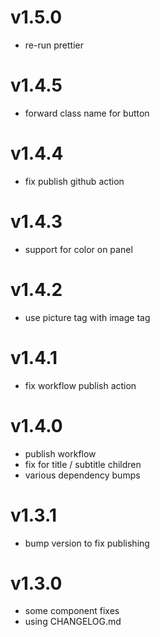 # v1.5.0

 - re-run prettier

# v1.4.5

 - forward class name for button

# v1.4.4

 - fix publish github action

# v1.4.3

 - support for color on panel

# v1.4.2

 - use picture tag with image tag

# v1.4.1

 - fix workflow publish action

# v1.4.0

 - publish workflow
 - fix for title / subtitle children
 - various dependency bumps

# v1.3.1

 - bump version to fix publishing

# v1.3.0

 - some component fixes
 - using CHANGELOG.md

